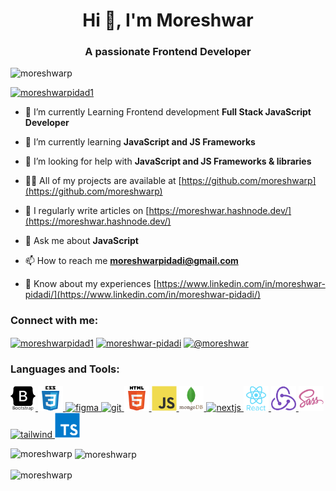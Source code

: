 <h1 align="center">Hi 👋, I'm Moreshwar</h1>
<h3 align="center">A passionate Frontend Developer</h3>

<p align="left"> <img src="https://komarev.com/ghpvc/?username=moreshwarp&label=Profile%20views&color=0e75b6&style=flat" alt="moreshwarp" /> </p>

<p align="left"> <a href="https://twitter.com/moreshwarpidad1" target="blank"><img src="https://img.shields.io/twitter/follow/moreshwarpidad1?logo=twitter&style=for-the-badge" alt="moreshwarpidad1" /></a> </p>

- 🔭 I’m currently Learning Frontend development **Full Stack JavaScript Developer**

- 🌱 I’m currently learning **JavaScript and JS Frameworks**

- 🤝 I’m looking for help with **JavaScript and JS Frameworks & libraries**

- 👨‍💻 All of my projects are available at [https://github.com/moreshwarp](https://github.com/moreshwarp)

- 📝 I regularly write articles on [https://moreshwar.hashnode.dev/](https://moreshwar.hashnode.dev/)

- 💬 Ask me about **JavaScript**

- 📫 How to reach me **moreshwarpidadi@gmail.com**

- 📄 Know about my experiences [https://www.linkedin.com/in/moreshwar-pidadi/](https://www.linkedin.com/in/moreshwar-pidadi/)

<h3 align="left">Connect with me:</h3>
<p align="left">
<a href="https://twitter.com/moreshwarpidad1" target="blank"><img align="center" src="https://raw.githubusercontent.com/rahuldkjain/github-profile-readme-generator/master/src/images/icons/Social/twitter.svg" alt="moreshwarpidad1" height="30" width="40" /></a>
<a href="https://linkedin.com/in/moreshwar-pidadi" target="blank"><img align="center" src="https://raw.githubusercontent.com/rahuldkjain/github-profile-readme-generator/master/src/images/icons/Social/linked-in-alt.svg" alt="moreshwar-pidadi" height="30" width="40" /></a>
<a href="https://hashnode.com/@moreshwar" target="blank"><img align="center" src="https://raw.githubusercontent.com/rahuldkjain/github-profile-readme-generator/master/src/images/icons/Social/hashnode.svg" alt="@moreshwar" height="30" width="40" /></a>
</p>

<h3 align="left">Languages and Tools:</h3>
<p align="left"> <a href="https://getbootstrap.com" target="_blank" rel="noreferrer"> <img src="https://raw.githubusercontent.com/devicons/devicon/master/icons/bootstrap/bootstrap-plain-wordmark.svg" alt="bootstrap" width="40" height="40"/> </a> <a href="https://www.w3schools.com/css/" target="_blank" rel="noreferrer"> <img src="https://raw.githubusercontent.com/devicons/devicon/master/icons/css3/css3-original-wordmark.svg" alt="css3" width="40" height="40"/> </a> <a href="https://www.figma.com/" target="_blank" rel="noreferrer"> <img src="https://www.vectorlogo.zone/logos/figma/figma-icon.svg" alt="figma" width="40" height="40"/> </a> <a href="https://git-scm.com/" target="_blank" rel="noreferrer"> <img src="https://www.vectorlogo.zone/logos/git-scm/git-scm-icon.svg" alt="git" width="40" height="40"/> </a> <a href="https://www.w3.org/html/" target="_blank" rel="noreferrer"> <img src="https://raw.githubusercontent.com/devicons/devicon/master/icons/html5/html5-original-wordmark.svg" alt="html5" width="40" height="40"/> </a> <a href="https://developer.mozilla.org/en-US/docs/Web/JavaScript" target="_blank" rel="noreferrer"> <img src="https://raw.githubusercontent.com/devicons/devicon/master/icons/javascript/javascript-original.svg" alt="javascript" width="40" height="40"/> </a> <a href="https://www.mongodb.com/" target="_blank" rel="noreferrer"> <img src="https://raw.githubusercontent.com/devicons/devicon/master/icons/mongodb/mongodb-original-wordmark.svg" alt="mongodb" width="40" height="40"/> </a> <a href="https://nextjs.org/" target="_blank" rel="noreferrer"> <img src="https://cdn.worldvectorlogo.com/logos/nextjs-2.svg" alt="nextjs" width="40" height="40"/> </a> <a href="https://reactjs.org/" target="_blank" rel="noreferrer"> <img src="https://raw.githubusercontent.com/devicons/devicon/master/icons/react/react-original-wordmark.svg" alt="react" width="40" height="40"/> </a> <a href="https://redux.js.org" target="_blank" rel="noreferrer"> <img src="https://raw.githubusercontent.com/devicons/devicon/master/icons/redux/redux-original.svg" alt="redux" width="40" height="40"/> </a> <a href="https://sass-lang.com" target="_blank" rel="noreferrer"> <img src="https://raw.githubusercontent.com/devicons/devicon/master/icons/sass/sass-original.svg" alt="sass" width="40" height="40"/> </a> <a href="https://tailwindcss.com/" target="_blank" rel="noreferrer"> <img src="https://www.vectorlogo.zone/logos/tailwindcss/tailwindcss-icon.svg" alt="tailwind" width="40" height="40"/> </a> <a href="https://www.typescriptlang.org/" target="_blank" rel="noreferrer"> <img src="https://raw.githubusercontent.com/devicons/devicon/master/icons/typescript/typescript-original.svg" alt="typescript" width="40" height="40"/> </a> </p>

<p><img align="left" src="https://github-readme-stats.vercel.app/api/top-langs?username=moreshwarp&show_icons=true&locale=en&layout=compact" alt="moreshwarp" /></p>

<p>&nbsp;<img align="center" src="https://github-readme-stats.vercel.app/api?username=moreshwarp&show_icons=true&locale=en" alt="moreshwarp" /></p>

<p><img align="center" src="https://github-readme-streak-stats.herokuapp.com/?user=moreshwarp&" alt="moreshwarp" /></p>
